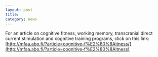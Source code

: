 ```yaml
---
layout: post
title: 
category: news
---
```



For an article on cognitive fitness, working memory, transcranial direct current stimulation and cognitive training programs, click on this link: [http://mfaa.abo.fi/?article=cognitive-f%E2%80%8Aitness/](http://mfaa.abo.fi/?article=cognitive-f%E2%80%8Aitness)
